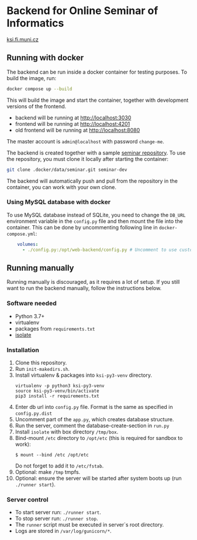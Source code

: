 # Backend for Online Seminar of Informatics

[ksi.fi.muni.cz](https://ksi.fi.muni.cz/)

## Running with docker

The backend can be run inside a docker container for testing purposes. To build the image, run:

```bash
docker compose up --build
```

This will build the image and start the container, together with development versions of the frontend.
- backend will be running at [http://localhost:3030](http://localhost:3030)
- frontend will be running at [http://localhost:4201](http://localhost:4201)
- old frontend will be running at [http://localhost:8080](http://localhost:8080)

The master account is `admin@localhost` with password `change-me`.

The backend is created together with a sample [seminar repository](https://github.com/fi-ksi/seminar-template).
To use the repository, you must clone it locally after starting the container:

```bash
git clone .docker/data/seminar.git seminar-dev
```

The backend will automatically push and pull from the repository in the container, you can work with your own clone.

### Using MySQL database with docker

To use MySQL database instead of SQLite, you need to change the `DB_URL` environment variable in the `config.py` file and 
then mount the file into the container. This can be done by uncommenting following line in `docker-compose.yml`:

```yaml
    volumes:
      - ./config.py:/opt/web-backend/config.py # Uncomment to use custom config.py (e.g. for MySQL database instead of SQLite)
```

## Running manually

Running manually is discouraged, as it requires a lot of setup. If you still want to run the backend manually, follow the instructions below.

### Software needed

 * Python 3.7+
 * virtualenv
 * packages from `requirements.txt`
 * [isolate](https://github.com/ioi/isolate)

### Installation

 1. Clone this repository.
 2. Run `init-makedirs.sh`.
 3. Install virtualenv & packages into `ksi-py3-venv` directory.
    ```
    virtualenv -p python3 ksi-py3-venv
    source ksi-py3-venv/bin/activate
    pip3 install -r requirements.txt
    ```
 4. Enter db url into `config.py` file. Format is the same as specified in `config.py.dist`
 5. Uncomment part of the `app.py`, which creates database structure.
 6. Run the server, comment the database-create-section in `run.py`
 7. Install `isolate` with box directory `/tmp/box`.
 8. Bind-mount `/etc` directory to `/opt/etc` (this is required for sandbox to
    work):
     ```
     $ mount --bind /etc /opt/etc
     ```
    Do not forget to add it to `/etc/fstab`.
 9. Optional: make `/tmp` tmpfs.
 10. Optional: ensure the server will be started after system boots up
     (run `./runner start`).

### Server control

 * To start server run: `./runner start`.
 * To stop server run: `./runner stop`.
 * The `runner` script must be executed in server`s root directory.
 * Logs are stored in `/var/log/gunicorn/*`.
